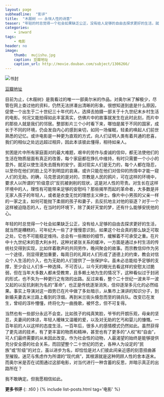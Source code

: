 ```yaml
---
layout: page
subheadline:  "影评"
title:  "木屐树 —— 永恒人性的诗意"
teaser: "年轻的时总觉得一个社会如果缺乏公正，没有给人足够的自由去探求更好的生活，就当然是糟糕的，可年纪大一些了才慢慢意识到，如果这个社会真的那么缺乏可取之处，它也不可能稳定维持。总会有一些微妙的细节，缓解着不可承受之重。"
categories:
    - inward
tags:
    - 电影
header: no
image:
    thumb:  mujishu.jpg
    caption: 豆瓣地址
    caption_url: http://movie.douban.com/subject/1306266/
---
```


<img src="{{ site.url}}/images/mujishu.jpg" alt="书封">
<p><a href="http://movie.douban.com/subject/1306266/">豆瓣地址</a></p>

目前为止，《木屐树》是我看过的唯一一部奥尔米的作品。对奥尔米了解极少，尽管在网上查过他的资料，仍然无法拼凑出清晰的形象。很想知道到底是什么原因，促使一个出生于二十世纪三十年代的人，选择去拍摄一部关于十九世纪末乡村生活的电影。何况又能拍得如此丰富真实，仿佛片中的故事就发生在此时此刻，而片中的那些人就是我们的邻居。整部影片三个小时看下来，哪怕是属于不同的国家，成长于不同的环境，仍会发自内心的感到亲切，如同一场催眠，轻柔的唤起人们前世熟悉的记忆。或许电影是一种更为直观的方式，向人们证明人类有着共通的悲喜，我们的相似之处远远超过相异，因此本该彼此懂得，相待如亲人。
   
贫困是片中所有家庭面对的最大难题，艰辛的劳作与虔诚的信仰，都无法使他们的生活在物质层面有真正的改善，每个家庭都在挣扎中维持，有时只需要一个小小的意外，就足以使生活失去既有的安宁。面对现实人们是无力的，每个人都在隐忍，以至你在他们的脸上见不到明显的哀痛，或许只能在他们对信仰的热情中才能一窥人们的无助。的确，马克思说的是对的，宗教是人民的鸦片，可在这样的环境中，要求人以所谓的“阶级意识”反抗被剥削的现状，这是对人性的苛责。对生长在这样环境中的人，理性有可能带来足够的安慰吗？那些揭竿而起的革命者，大多数是并无家人孩子的年轻人，或者是衣食无忧的理想主义绅士。像片中小男孩的父亲一样的一家之主，如何可能抛下柔弱的孩子和妻子，去反抗地主对他的驱逐？对于一个这样被迫隐忍的人，在当时的环境下，除了美好天堂的梦，还有什么能够安抚他的心。
    
年轻的时总觉得一个社会如果缺乏公正，没有给人足够的自由去探求更好的生活，就当然是糟糕的，可年纪大一些了才慢慢意识到，如果这个社会真的那么缺乏可取之处，它也不可能稳定维持。总会有一些微妙的细节，缓解着不可承受之重。在片中十九世纪末的意大利乡村，这种对紧张关系的缓冲，一方面是通过乡村生活的传统社交得到实现，比如伴着歌声的共同劳作，晚间聚会的故事。而宗教信仰作为另一个途径，则显得更加重要，每周日的礼拜对人们形成了道德上的约束，教会对信众个人生活的介入，也为无助的人们提供了一张保护伞。虽未必总能给予足够的支撑，至少会让人们多一种选择。不可否认，以今天的眼光去看这样的安慰太过脆弱，但在当年大多数人都未受教育，且多赖土地为生的情况下，这种看似过于封闭的形式，也不失为一种更行之有效的出路。反过来看，整个二十世纪一波未平一波又起的以反抗剥削为名的“革命”，也正是传统逐渐消失，信仰逐渐多元化的必然结果。事实上导演对这一趋势已在片中做了多处暗示，从集市上演讲的知识分子，到新婚夫妻去米兰路上看到的浮烟，再到米兰街头倏忽而至的骑兵队。改变已在发生，曾经的淳朴懵懂，终将化为一曲挽歌，被怀念，但不可复得。

当然也有一些部分永远不会变。比如孩子的纯真笑脸，爷爷的开朗乐观，母亲的坚忍，夫妻间的体谅，年轻人暧昧又温暖的爱，以及对无助的乞丐和婴儿的慷慨。一百年前的人以这样的态度生活，一百年后，很多人的感情模式仍然如此。虽然获得了更先进的技术，有了更丰富的物质和精神，甚至也有了更多的“人权”和“自由”，可人们最终需要的从未因此改变。作为社会性的动物，人最渴望的始终是能够提供充分安全感的社会关系，而回望整个二十世纪的历史，各种人为设定的“民族”或“阶级”的对立，虽以进步为名，却恰恰是对人们彼此间亲近感的刻意扭曲甚至摧毁。迷茫与焦虑作为所谓的“现代病”，其根源就是这种罔顾人性的舍本逐末。而奥尔米是否在试图通过这部电影，对当代进行一种含蓄的反思，并暗示真正的出路所在？

我不敢确定。但我愿相信如此。

<strong>更多书评</strong>
{: .t60 }
{% include list-posts.html tag='电影' %}